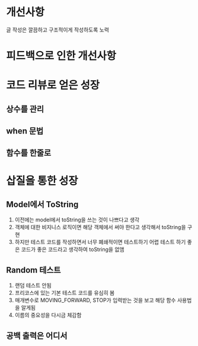 # 개선사항
글 작성은 깔끔하고 구조적이게 작성하도록 노력


# 피드백으로 인한 개선사항


# 코드 리뷰로 얻은 성장


## 상수를 관리

## when 문법

## 함수를 한줄로

# 삽질을 통한 성장
## Model에서 ToString
1. 이전에는 model에서 toString을 쓰는 것이 나쁘다고 생각
2. 객체에 대한 비지니스 로직이면 해당 객체에서 써야 한다고 생각해서 toString을 구현
3. 하지만 테스트 코드를 작성하면서 너무 폐쇄적이면 테스트하기 어렵
   테스트 하기 좋은 코드가 좋은 코드라고 생각하여 toString을 없앰

## Random 테스트
1. 랜덤 테스트 안됨
2. 프리코스에 있는 기본 테스트 코드를 유심히 봄
3. 매개변수로 MOVING_FORWARD, STOP가 입력받는 것을 보고 해당 함수 사용법을 알게됨
4. 이름의 중요성을 다시금 체감함

## 공백 출력은 어디서

